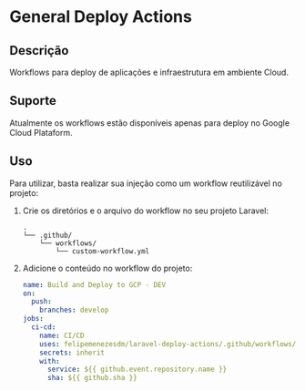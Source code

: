 # General Deploy Actions

## Descrição
Workflows para deploy de aplicações e infraestrutura em ambiente Cloud.

## Suporte
Atualmente os workflows estão disponíveis apenas para deploy no Google Cloud Plataform.

## Uso
Para utilizar, basta realizar sua injeção como um workflow reutilizável no projeto:

1. Crie os diretórios e o arquivo do workflow no seu projeto Laravel:
    ```
    .
    └── .github/
        └── workflows/
            └── custom-workflow.yml
    ```
2. Adicione o conteúdo no workflow do projeto:
    ```yaml
    name: Build and Deploy to GCP - DEV
    on:
      push:
        branches: develop
    jobs:
      ci-cd:
        name: CI/CD
        uses: felipemenezesdm/laravel-deploy-actions/.github/workflows/gcp-app-dev.yml@v1
        secrets: inherit
        with:
          service: ${{ github.event.repository.name }}
          sha: ${{ github.sha }}
    ```
